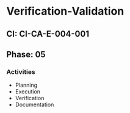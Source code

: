 # Verification-Validation

## CI: CI-CA-E-004-001
## Phase: 05

### Activities
- Planning
- Execution
- Verification
- Documentation
